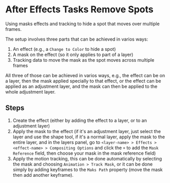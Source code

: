 # After Effects Tasks Remove Spots

Using masks effects and tracking to hide a spot that moves over multiple frames.

The setup involves three parts that can be achieved in varios ways:

1. An effect (e.g., a `Change to Color` to hide a spot)
2. A mask on the effect (so it only applies to part of a layer)
3. Tracking data to move the mask as the spot moves across multiple frames

All three of those can be achieved in varios ways, e.g., the effect can be on a layer, then the mask applied specially to that effect, or the effect can be applied as an adjustment layer, and the mask can then be applied to the whole adjustment layer.

## Steps

1. Create the effect (either by adding the effect to a layer, or to an adjustment layer)
2. Apply the mask to the effect (if it's an adjustment layer, just select the layer and use the shape tool, if it's a normal layer, apply the mask to the entire layer, and in the layers panel, go to `<layer-name> > Effects > <effect-name> > Compositing Options` and click the `+` to add the `Mask Reference` field, then choose your mask in the mask reference field)
3. Apply the motion tracking, this can be done automatically by selecting the mask and choosing `Animation > Track Mask`, or it can be done simply by adding keyframes to the `Maks Path` property (move the mask then add another keyframe).